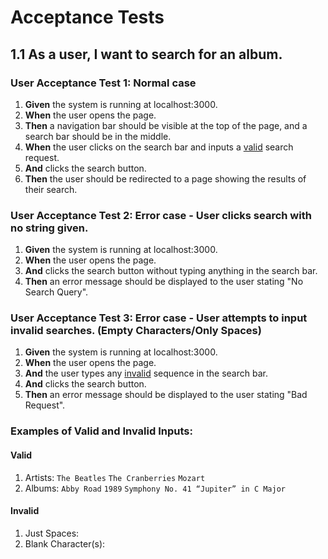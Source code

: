 # Acceptance Tests

## 1.1 As a user, I want to search for an album.

### User Acceptance Test 1: Normal case

1. **Given** the system is running at localhost:3000.
2. **When** the user opens the page.
3. **Then** a navigation bar should be visible at the top of the page, and a search bar should be in the middle.
4. **When** the user clicks on the search bar and inputs a [valid](#Valid) search request.
5. **And** clicks the search button.
6. **Then** the user should be redirected to a page showing the results of their search.

### User Acceptance Test 2: Error case - User clicks search with no string given.

1. **Given** the system is running at localhost:3000.
2. **When** the user opens the page.
3. **And** clicks the search button without typing anything in the search bar.
4. **Then** an error message should be displayed to the user stating "No Search Query".

### User Acceptance Test 3: Error case - User attempts to input invalid searches. (Empty Characters/Only Spaces)

1. **Given** the system is running at localhost:3000.
2. **When** the user opens the page.
3. **And** the user types any [invalid](#Invalid) sequence in the search bar.
4. **And** clicks the search button.
5. **Then** an error message should be displayed to the user stating "Bad Request".


### Examples of Valid and Invalid Inputs:
#### Valid
1. Artists: ```The Beatles``` ```The Cranberries``` ```Mozart```
2. Albums: ```Abby Road``` ```1989``` ```Symphony No. 41 “Jupiter” in C Major```

#### Invalid
1. Just Spaces: ``` ```
2. Blank Character(s): ```‎‎```
